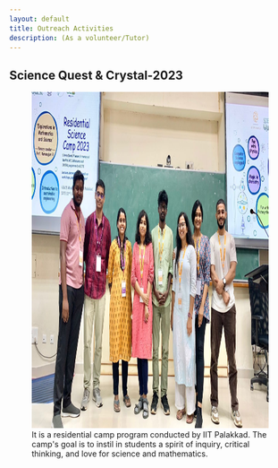 ```yaml
---
layout: default
title: Outreach Activities
description: (As a volunteer/Tutor)
---
```


## Science Quest & Crystal-2023 

<figure class="image">
  <img src="images/science.jpg" alt="sciencequest" width="700" height="600" >
  <figcaption> It is a residential camp program conducted by IIT Palakkad. The camp's goal is to instil in students a spirit of inquiry, critical thinking, and love for science and mathematics. </figcaption>
</figure>

